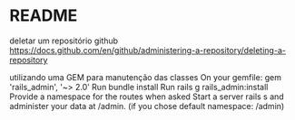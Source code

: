 # README

deletar um repositório github
https://docs.github.com/en/github/administering-a-repository/deleting-a-repository


utilizando uma GEM para manutenção das classes
On your gemfile: gem 'rails_admin', '~> 2.0'
Run bundle install
Run rails g rails_admin:install
Provide a namespace for the routes when asked
Start a server rails s and administer your data at /admin. (if you chose default namespace: /admin)


